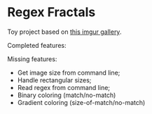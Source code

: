 # Regex Fractals

Toy project based on [this imgur gallery](https://imgur.com/a/QWMGi).

Completed features:

Missing features:

- Get image size from command line;
- Handle rectangular sizes;
- Read regex from command line;
- Binary coloring (match/no-match)
- Gradient coloring (size-of-match/no-match)

